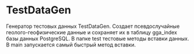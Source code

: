 # TestDataGen
 Генератор тестовых данных TestDataGen. Создает псевдослучайные геолого-геофизические данные и сохраняет их в таблицу gga_index базы данных PostgreSQL.
 В папке test тестовые методы вставки данных. В main запускается самый быстрый метод вставки.
